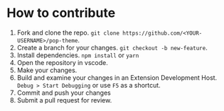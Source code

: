 # How to contribute
1. Fork and clone the repo. `git clone https://github.com/<YOUR-USERNAME>/pop-theme`.
2. Create a branch for your changes. `git checkout -b new-feature`.
3. Install dependencies. `npm install` or `yarn`
4. Open the repository in vscode.
5. Make your changes.
6. Build and examine your changes in an Extension Development Host. `Debug > Start Debugging` or use `F5` as a shortcut.
7. Commit and push your changes
8. Submit a pull request for review.
